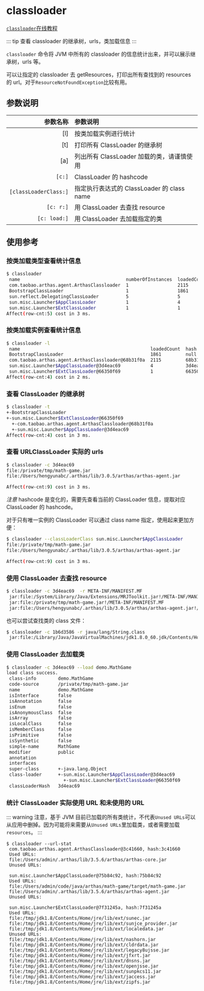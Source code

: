 # classloader

[`classloader`在线教程](https://arthas.aliyun.com/doc/arthas-tutorials?language=cn&id=classloader)

::: tip
查看 classloader 的继承树，urls，类加载信息
:::

`classloader` 命令将 JVM 中所有的 classloader 的信息统计出来，并可以展示继承树，urls 等。

可以让指定的 classloader 去 getResources，打印出所有查找到的 resources 的 url。对于`ResourceNotFoundException`比较有用。

## 参数说明

|              参数名称 | 参数说明                                   |
| --------------------: | :----------------------------------------- |
|                   [l] | 按类加载实例进行统计                       |
|                   [t] | 打印所有 ClassLoader 的继承树              |
|                   [a] | 列出所有 ClassLoader 加载的类，请谨慎使用  |
|                `[c:]` | ClassLoader 的 hashcode                    |
| `[classLoaderClass:]` | 指定执行表达式的 ClassLoader 的 class name |
|             `[c: r:]` | 用 ClassLoader 去查找 resource             |
|          `[c: load:]` | 用 ClassLoader 去加载指定的类              |

## 使用参考

### 按类加载类型查看统计信息

```bash
$ classloader
 name                                       numberOfInstances  loadedCountTotal
 com.taobao.arthas.agent.ArthasClassloader  1                  2115
 BootstrapClassLoader                       1                  1861
 sun.reflect.DelegatingClassLoader          5                  5
 sun.misc.Launcher$AppClassLoader           1                  4
 sun.misc.Launcher$ExtClassLoader           1                  1
Affect(row-cnt:5) cost in 3 ms.
```

### 按类加载实例查看统计信息

```bash
$ classloader -l
 name                                                loadedCount  hash      parent
 BootstrapClassLoader                                1861         null      null
 com.taobao.arthas.agent.ArthasClassloader@68b31f0a  2115         68b31f0a  sun.misc.Launcher$ExtClassLoader@66350f69
 sun.misc.Launcher$AppClassLoader@3d4eac69           4            3d4eac69  sun.misc.Launcher$ExtClassLoader@66350f69
 sun.misc.Launcher$ExtClassLoader@66350f69           1            66350f69  null
Affect(row-cnt:4) cost in 2 ms.
```

### 查看 ClassLoader 的继承树

```bash
$ classloader -t
+-BootstrapClassLoader
+-sun.misc.Launcher$ExtClassLoader@66350f69
  +-com.taobao.arthas.agent.ArthasClassloader@68b31f0a
  +-sun.misc.Launcher$AppClassLoader@3d4eac69
Affect(row-cnt:4) cost in 3 ms.
```

### 查看 URLClassLoader 实际的 urls

```bash
$ classloader -c 3d4eac69
file:/private/tmp/math-game.jar
file:/Users/hengyunabc/.arthas/lib/3.0.5/arthas/arthas-agent.jar

Affect(row-cnt:9) cost in 3 ms.
```

_注意_ hashcode 是变化的，需要先查看当前的 ClassLoader 信息，提取对应 ClassLoader 的 hashcode。

对于只有唯一实例的 ClassLoader 可以通过 class name 指定，使用起来更加方便：

```bash
$ classloader --classLoaderClass sun.misc.Launcher$AppClassLoader
file:/private/tmp/math-game.jar
file:/Users/hengyunabc/.arthas/lib/3.0.5/arthas/arthas-agent.jar

Affect(row-cnt:9) cost in 3 ms.
```

### 使用 ClassLoader 去查找 resource

```bash
$ classloader -c 3d4eac69  -r META-INF/MANIFEST.MF
 jar:file:/System/Library/Java/Extensions/MRJToolkit.jar!/META-INF/MANIFEST.MF
 jar:file:/private/tmp/math-game.jar!/META-INF/MANIFEST.MF
 jar:file:/Users/hengyunabc/.arthas/lib/3.0.5/arthas/arthas-agent.jar!/META-INF/MANIFEST.MF
```

也可以尝试查找类的 class 文件：

```bash
$ classloader -c 1b6d3586 -r java/lang/String.class
 jar:file:/Library/Java/JavaVirtualMachines/jdk1.8.0_60.jdk/Contents/Home/jre/lib/rt.jar!/java/lang/String.class
```

### 使用 ClassLoader 去加载类

```bash
$ classloader -c 3d4eac69 --load demo.MathGame
load class success.
 class-info        demo.MathGame
 code-source       /private/tmp/math-game.jar
 name              demo.MathGame
 isInterface       false
 isAnnotation      false
 isEnum            false
 isAnonymousClass  false
 isArray           false
 isLocalClass      false
 isMemberClass     false
 isPrimitive       false
 isSynthetic       false
 simple-name       MathGame
 modifier          public
 annotation
 interfaces
 super-class       +-java.lang.Object
 class-loader      +-sun.misc.Launcher$AppClassLoader@3d4eac69
                     +-sun.misc.Launcher$ExtClassLoader@66350f69
 classLoaderHash   3d4eac69
```

### 统计 ClassLoader 实际使用 URL 和未使用的 URL

::: warning
注意，基于 JVM 目前已加载的所有类统计，不代表`Unused URLs`可以从应用中删掉。因为可能将来需要从`Unused URLs`里加载类，或者需要加载`resources`。
:::

```
$ classloader --url-stat
 com.taobao.arthas.agent.ArthasClassloader@3c41660, hash:3c41660
 Used URLs:
 file:/Users/admin/.arthas/lib/3.5.6/arthas/arthas-core.jar
 Unused URLs:

 sun.misc.Launcher$AppClassLoader@75b84c92, hash:75b84c92
 Used URLs:
 file:/Users/admin/code/java/arthas/math-game/target/math-game.jar
 file:/Users/admin/.arthas/lib/3.5.6/arthas/arthas-agent.jar
 Unused URLs:

 sun.misc.Launcher$ExtClassLoader@7f31245a, hash:7f31245a
 Used URLs:
 file:/tmp/jdk1.8/Contents/Home/jre/lib/ext/sunec.jar
 file:/tmp/jdk1.8/Contents/Home/jre/lib/ext/sunjce_provider.jar
 file:/tmp/jdk1.8/Contents/Home/jre/lib/ext/localedata.jar
 Unused URLs:
 file:/tmp/jdk1.8/Contents/Home/jre/lib/ext/nashorn.jar
 file:/tmp/jdk1.8/Contents/Home/jre/lib/ext/cldrdata.jar
 file:/tmp/jdk1.8/Contents/Home/jre/lib/ext/legacy8ujsse.jar
 file:/tmp/jdk1.8/Contents/Home/jre/lib/ext/jfxrt.jar
 file:/tmp/jdk1.8/Contents/Home/jre/lib/ext/dnsns.jar
 file:/tmp/jdk1.8/Contents/Home/jre/lib/ext/openjsse.jar
 file:/tmp/jdk1.8/Contents/Home/jre/lib/ext/sunpkcs11.jar
 file:/tmp/jdk1.8/Contents/Home/jre/lib/ext/jaccess.jar
 file:/tmp/jdk1.8/Contents/Home/jre/lib/ext/zipfs.jar
```
